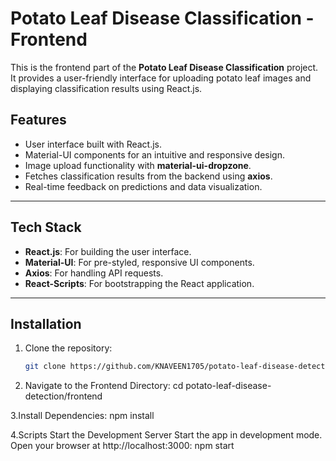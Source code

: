 # Potato Leaf Disease Classification - Frontend

This is the frontend part of the **Potato Leaf Disease Classification** project. It provides a user-friendly interface for uploading potato leaf images and displaying classification results using React.js.

## Features

- User interface built with React.js.
- Material-UI components for an intuitive and responsive design.
- Image upload functionality with **material-ui-dropzone**.
- Fetches classification results from the backend using **axios**.
- Real-time feedback on predictions and data visualization.

---

## Tech Stack

- **React.js**: For building the user interface.
- **Material-UI**: For pre-styled, responsive UI components.
- **Axios**: For handling API requests.
- **React-Scripts**: For bootstrapping the React application.

---

## Installation

1. Clone the repository:
   ```bash
   git clone https://github.com/KNAVEEN1705/potato-leaf-disease-detection.git

2. Navigate to the Frontend Directory:
cd potato-leaf-disease-detection/frontend

3.Install Dependencies:
npm install

4.Scripts
Start the Development Server
Start the app in development mode. Open your browser at http://localhost:3000:
npm start




